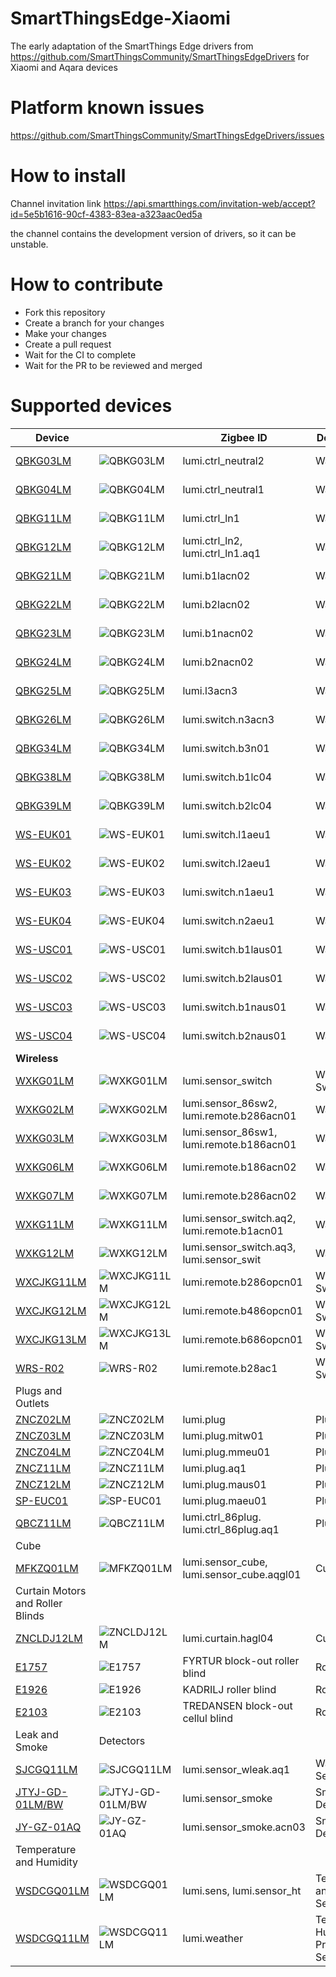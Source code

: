 # SmartThingsEdge-Xiaomi
The early adaptation of the SmartThings Edge drivers from https://github.com/SmartThingsCommunity/SmartThingsEdgeDrivers
for Xiaomi and Aqara devices


# Platform known issues 

https://github.com/SmartThingsCommunity/SmartThingsEdgeDrivers/issues

# How to install

Channel invitation link 
https://api.smartthings.com/invitation-web/accept?id=5e5b1616-90cf-4383-83ea-a323aac0ed5a

the channel contains the development version of drivers, so it can be unstable.


# How to contribute
- Fork this repository
- Create a branch for your changes
- Make your changes
- Create a pull request
- Wait for the CI to complete
- Wait for the PR to be reviewed and merged


# Supported devices
| Device |  | Zigbee ID |  Device Type | Neutral | Notes ||
--------------------------------|------------------|------------------|----------------------|------------------------|-----------------------|----------------------
| [QBKG03LM](https://zigbee.blakadder.com/Aqara_QBKG03LM.html) | ![QBKG03LM](https://zigbee.blakadder.com/assets/images/devices/Aqara_QBKG03LM.webp) | lumi.ctrl_neutral2 | Wall Switch| No Neutral | Double Rocker |
| [QBKG04LM](https://zigbee.blakadder.com/Aqara_QBKG04LM.html) | ![QBKG04LM](https://zigbee.blakadder.com/assets/images/devices/Aqara_QBKG04LM.webp) | lumi.ctrl_neutral1 | Wall Switch| With Neutral | Single Rocker |
| [QBKG11LM](https://zigbee.blakadder.com/Aqara_QBKG11LM.html) | ![QBKG11LM](https://zigbee.blakadder.com/assets/images/devices/Aqara_QBKG11LM.webp) | lumi.ctrl_ln1 | Wall Switch| With Neutral | Single Rocker |
| [QBKG12LM](https://zigbee.blakadder.com/Aqara_QBKG12LM.html) | ![QBKG12LM](https://zigbee.blakadder.com/assets/images/devices/Aqara_QBKG12LM.webp) | lumi.ctrl_ln2, lumi.ctrl_ln1.aq1  | Wall Switch| With Neutral | Double Rocker |
| [QBKG21LM](https://zigbee.blakadder.com/Aqara_QBKG21LM.html) | ![QBKG21LM](https://zigbee.blakadder.com/assets/images/devices/Aqara_QBKG21LM.webp) | lumi.b1lacn02 | Wall Switch| No Neutral | Single Rocker |
| [QBKG22LM](https://zigbee.blakadder.com/Aqara_QBKG22LM.html) | ![QBKG22LM](https://zigbee.blakadder.com/assets/images/devices/Aqara_QBKG22LM.webp) | lumi.b2lacn02 | Wall Switch| No Neutral | Double Rocker |
| [QBKG23LM](https://zigbee.blakadder.com/Aqara_QBKG23LM.html) | ![QBKG23LM](https://zigbee.blakadder.com/assets/images/devices/Aqara_QBKG23LM.webp) | lumi.b1nacn02 | Wall Switch| With Neutral | Single Rocker |
| [QBKG24LM](https://zigbee.blakadder.com/Aqara_QBKG24LM.html) | ![QBKG24LM](https://zigbee.blakadder.com/assets/images/devices/Aqara_QBKG24LM.webp) | lumi.b2nacn02 | Wall Switch| With Neutral | Double Rocker |
| [QBKG25LM](https://zigbee.blakadder.com/Aqara_QBKG25LM.html) | ![QBKG25LM](https://zigbee.blakadder.com/assets/images/devices/Aqara_QBKG25LM.webp) | lumi.l3acn3 | Wall Switch| No Neutral | Triple Rocker |
| [QBKG26LM](https://zigbee.blakadder.com/Aqara_QBKG26LM.html) | ![QBKG26LM](https://zigbee.blakadder.com/assets/images/devices/Aqara_QBKG26LM.webp) | lumi.switch.n3acn3 | Wall Switch| No Neutral | Triple Rocker |
| [QBKG34LM](https://zigbee.blakadder.com/Aqara_QBKG34LM.html) | ![QBKG34LM](https://zigbee.blakadder.com/assets/images/devices/Aqara_QBKG34LM.webp) | lumi.switch.b3n01 | Wall Switch| With Neutral | Triple Rocker |
| [QBKG38LM](https://zigbee.blakadder.com/Aqara_QBKG38LM.html) | ![QBKG38LM](https://zigbee.blakadder.com/assets/images/devices/Aqara_QBKG38LM.webp) | lumi.switch.b1lc04 | Wall Switch| No Neutral | Single Rocker |
| [QBKG39LM](https://zigbee.blakadder.com/Aqara_QBKG39LM.html) | ![QBKG39LM](https://zigbee.blakadder.com/assets/images/devices/Aqara_QBKG39LM.webp) | lumi.switch.b2lc04 | Wall Switch| No Neutral | Double Rocker |
| [WS-EUK01](https://zigbee.blakadder.com/Aqara_WS-EUK01.html) | ![WS-EUK01](https://zigbee.blakadder.com/assets/images/devices/Aqara_WS-EUK01.webp) | lumi.switch.l1aeu1 | Wall Switch | No Neutral | Single Rocker |
| [WS-EUK02](https://zigbee.blakadder.com/Aqara_WS-EUK02.html) | ![WS-EUK02](https://zigbee.blakadder.com/assets/images/devices/Aqara_WS-EUK02.webp) | lumi.switch.l2aeu1 | Wall Switch | No Neutral | Double Rocker |
| [WS-EUK03](https://zigbee.blakadder.com/Aqara_WS-EUK03.html) | ![WS-EUK03](https://zigbee.blakadder.com/assets/images/devices/Aqara_WS-EUK03.webp) | lumi.switch.n1aeu1 | Wall Switch | With Neutral | Single Rocker |
| [WS-EUK04](https://zigbee.blakadder.com/Aqara_WS-EUK04.html) | ![WS-EUK04](https://zigbee.blakadder.com/assets/images/devices/Aqara_WS-EUK04.webp) | lumi.switch.n2aeu1 | Wall Switch | With Neutral | Double Rocker |
| [WS-USC01](https://zigbee.blakadder.com/Aqara_WS-USC01.html) | ![WS-USC01](https://zigbee.blakadder.com/assets/images/devices/Aqara_WS-USC01.webp) | lumi.switch.b1laus01 | Wall Switch | No Neutral | Single Rocker |
| [WS-USC02](https://zigbee.blakadder.com/Aqara_WS-USC02.html) | ![WS-USC02](https://zigbee.blakadder.com/assets/images/devices/Aqara_WS-USC02.webp) | lumi.switch.b2laus01 | Wall Switch | No Neutral | Double Rocker |
| [WS-USC03](https://zigbee.blakadder.com/Aqara_WS-USC03.html) | ![WS-USC03](https://zigbee.blakadder.com/assets/images/devices/Aqara_WS-USC03.webp) | lumi.switch.b1naus01 | Wall Switch | With Neutral | Single Rocker |
| [WS-USC04](https://zigbee.blakadder.com/Aqara_WS-USC04.html) | ![WS-USC04](https://zigbee.blakadder.com/assets/images/devices/Aqara_WS-USC04.webp) | lumi.switch.b2naus01 | Wall Switch | With Neutral | Double Rocker |
 **Wireless** |
| [WXKG01LM](https://zigbee.blakadder.com/Xiaomi_WXKG01LM.html) | ![WXKG01LM](https://zigbee.blakadder.com/assets/images/devices/Xiaomi_WXKG01LM.webp) | lumi.sensor_switch | Wireless Switch | - | Single | 
| [WXKG02LM](https://zigbee.blakadder.com/Aqara_WXKG02LM.html) | ![WXKG02LM](https://zigbee.blakadder.com/assets/images/devices/Aqara_WXKG02LM.webp) | lumi.sensor_86sw2, lumi.remote.b286acn01 | Wall Switch| - | Double Rocker |
| [WXKG03LM](https://zigbee.blakadder.com/Aqara_WXKG03LM.html) | ![WXKG03LM](https://zigbee.blakadder.com/assets/images/devices/Aqara_WXKG03LM.webp) | lumi.sensor_86sw1, lumi.remote.b186acn01 | Wall Switch| - | Single Rocker |
| [WXKG06LM](https://zigbee.blakadder.com/Aqara_WXKG06LM.html) | ![WXKG06LM](https://zigbee.blakadder.com/assets/images/devices/Aqara_WXKG06LM.webp) | lumi.remote.b186acn02 | Wall Switch| - | Single Rocker |
| [WXKG07LM](https://zigbee.blakadder.com/Aqara_WXKG07LM.html) | ![WXKG07LM](https://zigbee.blakadder.com/assets/images/devices/Aqara_WXKG07LM.webp) | lumi.remote.b286acn02 | Wall Switch| - | Double Rocker |
| [WXKG11LM](https://zigbee.blakadder.com/Aqara_WXKG11LM.html) | ![WXKG11LM](https://zigbee.blakadder.com/assets/images/devices/Aqara_WXKG11LM.webp) | lumi.sensor_switch.aq2, lumi.remote.b1acn01 | Wall Switch| - | Single |
| [WXKG12LM](https://zigbee.blakadder.com/Aqara_WXKG12LM.html) | ![WXKG12LM](https://zigbee.blakadder.com/assets/images/devices/Aqara_WXKG12LM.webp) | lumi.sensor_switch.aq3, lumi.sensor_swit | Wall Switch| - | Single |
| [WXCJKG11LM](https://zigbee.blakadder.com/Xiaomi_WXCJKG11LM.html) | ![WXCJKG11LM](https://zigbee.blakadder.com/assets/images/devices/Xiaomi_WXCJKG11LM.webp) | lumi.remote.b286opcn01 | Wireless Switch | - | Two Button |
| [WXCJKG12LM](https://zigbee.blakadder.com/Xiaomi_WXCJKG12LM.html) | ![WXCJKG12LM](https://zigbee.blakadder.com/assets/images/devices/Xiaomi_WXCJKG12LM.webp) | lumi.remote.b486opcn01 | Wireless Switch | - | Four Button |
| [WXCJKG13LM](https://zigbee.blakadder.com/Xiaomi_WXCJKG13LM.html) | ![WXCJKG13LM](https://zigbee.blakadder.com/assets/images/devices/Xiaomi_WXCJKG13LM.webp) | lumi.remote.b686opcn01 | Wireless Switch | - | Six Button |
| [WRS-R02](https://zigbee.blakadder.com/Aqara_WRS-R02.html) | ![WRS-R02](https://zigbee.blakadder.com/assets/images/devices/Aqara_WRS-R02.webp) | lumi.remote.b28ac1 | Wireless Switch | - | Two Button |
Plugs and Outlets |
| [ZNCZ02LM](https://zigbee.blakadder.com/Xiaomi_ZNCZ02LM.html) | ![ZNCZ02LM](https://zigbee.blakadder.com/assets/images/devices/Xiaomi_ZNCZ02LM.webp) | lumi.plug | Plug | - | - |
| [ZNCZ03LM](https://zigbee.blakadder.com/Xiaomi_ZNCZ03LM.html) | ![ZNCZ03LM](https://zigbee.blakadder.com/assets/images/devices/Xiaomi_ZNCZ03LM.webp) | lumi.plug.mitw01 | Plug | - | - |
| [ZNCZ04LM](https://zigbee.blakadder.com/Xiaomi_ZNCZ04LM.html) | ![ZNCZ04LM](https://zigbee.blakadder.com/assets/images/devices/Xiaomi_ZNCZ04LM.webp) | lumi.plug.mmeu01 | Plug | - | - |
| [ZNCZ11LM](https://zigbee.blakadder.com/Aqara_ZNCZ11LM.html) | ![ZNCZ11LM](https://zigbee.blakadder.com/assets/images/devices/Aqara_ZNCZ11LM.webp) | lumi.plug.aq1 | Plug | - | - |
| [ZNCZ12LM](https://zigbee.blakadder.com/Xiaomi_ZNCZ12LM.html) | ![ZNCZ12LM](https://zigbee.blakadder.com/assets/images/devices/Xiaomi_ZNCZ12LM.webp) | lumi.plug.maus01 | Plug | - | - |
| [SP-EUC01](https://zigbee.blakadder.com/Aqara_SP-EUC01.html) | ![SP-EUC01](https://zigbee.blakadder.com/assets/images/devices/Aqara_SP-EUC01.webp) | lumi.plug.maeu01 | Plug | - | - |
| [QBCZ11LM](https://zigbee.blakadder.com/Aqara_QBCZ11LM.html) | ![QBCZ11LM](https://zigbee.blakadder.com/assets/images/devices/Aqara_QBCZ11LM.webp) | lumi.ctrl_86plug. lumi.ctrl_86plug.aq1 | Plug | - | - |
Cube |
| [MFKZQ01LM](https://zigbee.blakadder.com/Aqara_MFKZQ01LM.html) | ![MFKZQ01LM](https://zigbee.blakadder.com/assets/images/devices/Aqara_MFKZQ01LM.webp) | lumi.sensor_cube, lumi.sensor_cube.aqgl01 | Cube | - | - |
Curtain Motors and Roller Blinds |
| [ZNCLDJ12LM](https://zigbee.blakadder.com/Aqara_ZNCLDJ12LM.html) | ![ZNCLDJ12LM](https://zigbee.blakadder.com/assets/images/devices/Aqara_ZNCLDJ12LM.webp) | lumi.curtain.hagl04 | Curtain | - | - |
| [E1757](https://zigbee.blakadder.com/Ikea_E1757.html) | ![E1757](https://zigbee.blakadder.com/assets/images/devices/Ikea_E1757.webp) |FYRTUR block-out roller blind | Roller Blind | - | - |
| [E1926](https://zigbee.blakadder.com/Ikea_E1926.html) | ![E1926](https://zigbee.blakadder.com/assets/images/devices/Ikea_E1926.webp) | KADRILJ roller blind | Roller Blind | - | - |
| [E2103](https://zigbee.blakadder.com/Ikea_E2103.html) | ![E2103](https://zigbee.blakadder.com/assets/images/devices/Ikea_E2103.webp) | TREDANSEN block-out cellul blind | Roller Blind | - | - |
Leak and Smoke | Detectors |
| [SJCGQ11LM](https://zigbee.blakadder.com/Aqara_SJCGQ11LM.html) | ![SJCGQ11LM](https://zigbee.blakadder.com/assets/images/devices/Aqara_SJCGQ11LM.webp) | lumi.sensor_wleak.aq1 | Water Leak Sensor | - | - |
| [JTYJ-GD-01LM/BW](https://zigbee.blakadder.com/Xiaomi_JTYJ-GD-01LM_BW.html) | ![JTYJ-GD-01LM/BW](https://zigbee.blakadder.com/assets/images/devices/Xiaomi_JTYJ-GD-01LM_BW.webp) | lumi.sensor_smoke | Smoke Detector | - | - |
| [JY-GZ-01AQ](https://zigbee.blakadder.com/Aqara_JY-GZ-01AQ.html) | ![JY-GZ-01AQ](https://zigbee.blakadder.com/assets/images/devices/Aqara_JY-GZ-01AQ.webp) | lumi.sensor_smoke.acn03 | Smoke Detector | - | - |
Temperature and Humidity |
| [WSDCGQ01LM](https://zigbee.blakadder.com/Xiaomi_WSDCGQ01LM.html) | ![WSDCGQ01LM](https://zigbee.blakadder.com/assets/images/devices/Xiaomi_WSDCGQ01LM.webp) | lumi.sens, lumi.sensor_ht | Temperature and Humidity Sensor | - | - |
| [WSDCGQ11LM](https://zigbee.blakadder.com/Aqara_WSDCGQ11LM.html) | ![WSDCGQ11LM](https://zigbee.blakadder.com/assets/images/devices/Aqara_WSDCGQ11LM.webp) | lumi.weather | Temperature, Humidity and Pressure Sensor | - | - |
